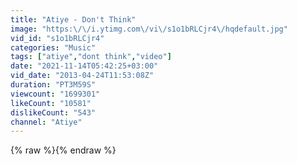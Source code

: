 ```yaml
---
title: "Atiye - Don't Think"
image: "https:\/\/i.ytimg.com\/vi\/s1o1bRLCjr4\/hqdefault.jpg"
vid_id: "s1o1bRLCjr4"
categories: "Music"
tags: ["atiye","dont think","video"]
date: "2021-11-14T05:42:25+03:00"
vid_date: "2013-04-24T11:53:08Z"
duration: "PT3M59S"
viewcount: "1699301"
likeCount: "10581"
dislikeCount: "543"
channel: "Atiye"
---
```

{% raw %}{% endraw %}
